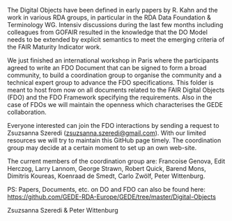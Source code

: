The Digital Objects have been defined in early papers by R. Kahn and the work in various RDA groups, in particular in the RDA 
Data Foundation & Terminology WG. Intensiv discussions during the last few months including colleagues from GOFAIR resulted in the 
knowledge that the DO Model needs to be extended by explicit semantics to meet the emerging criteria of the FAIR Maturity Indicator work.

We just finished an international workshop in Paris where the participants agreed to write an FDO Document that can be signed to form a 
broad community, to build a coordination group to organise the community and a technical expert group to advance the FDO specifications. 
This folder is meant to host from now on all documents related to the FAIR Digital Objects (FDO) and the FDO Framework specifying the 
requirements. Also in the case of FDOs we will maintain the openness which characterises the GEDE collaboration. 

Everyone interested can join the FDO interactions by sending a request to Zsuzsanna Szeredi (zsuzsanna.szeredi@gmail.com). With our 
limited resources we will try to maintain this GitHub page timely. The coordination group may decide at a certain moment to set up an 
own web-site.

The current members of the coordination group are: 
Francoise Genova, Edit Herczog, Larry Lannom, George Strawn, Robert Quick, Barend Mons, Dimitris Koureas, Koenraad de Smedt, Carlo Zwölf, Peter Wittenburg.

PS: Papers, Documents, etc. on DO and FDO can also be found here: https://github.com/GEDE-RDA-Europe/GEDE/tree/master/Digital-Objects

Zsuzsanna Szeredi & Peter Wittenburg
